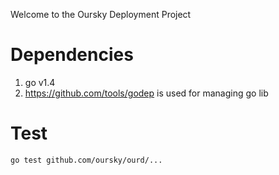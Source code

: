 Welcome to the Oursky Deployment Project

Dependencies
============
1. go v1.4
2. https://github.com/tools/godep is used for managing go lib

Test
====
`go test github.com/oursky/ourd/...`
